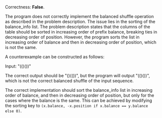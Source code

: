 Correctness: **False**.

The program does not correctly implement the balanced shuffle operation as described in the problem description. The issue lies in the sorting of the balance_info list. The problem description states that the columns of the table should be sorted in increasing order of prefix balance, breaking ties in decreasing order of position. However, the program sorts the list in increasing order of balance and then in decreasing order of position, which is not the same.

A counterexample can be constructed as follows:

Input: "(()())"

The correct output should be "()(())", but the program will output "(()())", which is not the correct balanced shuffle of the input sequence.

The correct implementation should sort the balance_info list in increasing order of balance, and then in decreasing order of position, but only for the cases where the balance is the same. This can be achieved by modifying the sorting key to `(x.balance, -x.position if x.balance == y.balance else 0)`.